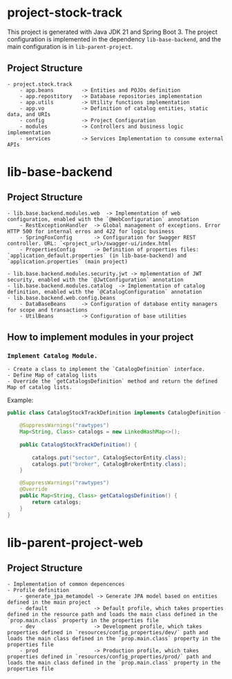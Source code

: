 # project-stock-track
This project is generated with Java JDK 21 and Spring Boot 3. The project configuration is implemented in the dependency `lib-base-backend`, and the main configuration is in `lib-parent-project`.

## Project Structure
	- project.stock.track
		- app.beans         -> Entities and POJOs definition
		- app.repostitory   -> Database repositories implementation
		- app.utils         -> Utility functions implementation
		- app.vo            -> Definition of catalog entities, static data, and URIs
		- config            -> Project Configuration
		- modules           -> Controllers and business logic implementation
		- services          -> Services Implementation to consume external APIs

# lib-base-backend

## Project Structure
	- lib.base.backend.modules.web	-> Implementation of web configuration, enabled with the `@WebConfiguration` annotation
		- RestExceptionHandler	-> Global management of exceptions. Error HTTP 500 for internal erros and 422 for logic business
		- SpringFoxConfig 		-> Configuration for Swagger REST controller. URL: `<project_url>/swagger-ui/index.html`
		- PropertiesConfig		-> Definition of properties files: `application_default.properties` (in lib-base-backend) and `application.properties` (main project)
	
	- lib.base.backend.modules.security.jwt -> mplementation of JWT security, enabled with the `@JwtConfiguration` annotation
	- lib.base.backend.modules.catalog	-> Implementation of catalog definition, enabled with the `@CatalogConfiguration` annotation
	- lib.base.backend.web.config.beans
		- DataBaseBeans		-> Configuration of database entity managers for scope and transactions
		- UtilBeans			-> Configuration of base utilities

## How to implement modules in your project

### `Implement Catalog Module.`
	- Create a class to implement the `CatalogDefinition` interface.
	- Define Map of catalog lists
	- Override the `getCatalogsDefinition` method and return the defined Map of catalog lists.
	
Example: 

```java
public class CatalogStockTrackDefinition implements CatalogDefinition {

	@SuppressWarnings("rawtypes")
	Map<String, Class> catalogs = new LinkedHashMap<>();
	
	public CatalogStockTrackDefinition() {
		
		catalogs.put("sector", CatalogSectorEntity.class);
		catalogs.put("broker", CatalogBrokerEntity.class);
	}

	@SuppressWarnings("rawtypes")
	@Override
	public Map<String, Class> getCatalogsDefinition() {
		return catalogs;
	}
}
```

# lib-parent-project-web

## Project Structure
	- Implementation of common depencences
	- Profile definition
		- generate_jpa_metamodel -> Generate JPA model based on entities defined in the main project
		- default               -> Default profile, which takes properties defined in the resource path and loads the main class defined in the `prop.main.class` property in the properties file
		- dev                   -> Development profile, which takes properties defined in `resources/config_properties/dev/` path and loads the main class defined in the `prop.main.class` property in the properties file
		- prod                  -> Production profile, which takes properties defined in `resources/config_properties/prod/` path and loads the main class defined in the `prop.main.class` property in the properties file